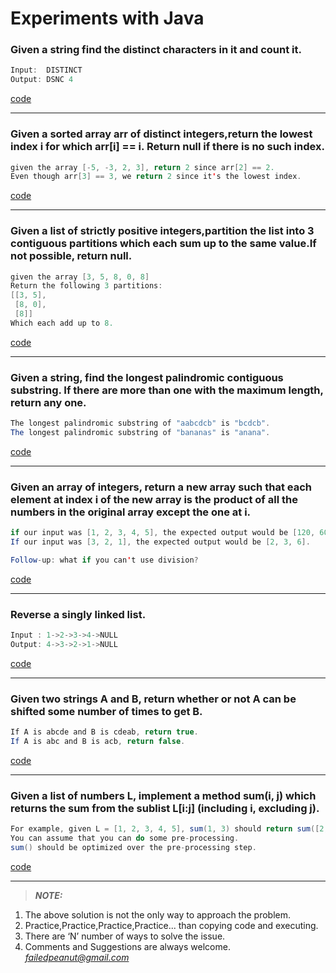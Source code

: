 # Experiments with Java

### Given a string find the distinct characters in it and count it. 
```java
Input:  DISTINCT
Output: DSNC 4
```
[code](https://github.com/failedpeanut/Java/blob/main/failedpeanut/src/com/failedpeanut/DistinctCharactersWithCount.java)

---
### Given a sorted array arr of distinct integers,return the lowest index i for which arr[i] == i. Return null if there is no such index.

```java
given the array [-5, -3, 2, 3], return 2 since arr[2] == 2.
Even though arr[3] == 3, we return 2 since it's the lowest index.
```
[code](https://github.com/failedpeanut/Java/blob/main/failedpeanut/src/com/failedpeanut/LowestIndex.java)

---
### Given a list of strictly positive integers,partition the list into 3 contiguous partitions which each sum up to the same value.If not possible, return null.

```java
given the array [3, 5, 8, 0, 8]
Return the following 3 partitions:
[[3, 5],
 [8, 0],
 [8]]
Which each add up to 8.
```
[code](https://github.com/failedpeanut/Java/blob/main/failedpeanut/src/com/failedpeanut/IntegerListInto3ContiguousPartition.java)

---
### Given a string, find the longest palindromic contiguous substring. If there are more than one with the maximum length, return any one.

```java
The longest palindromic substring of "aabcdcb" is "bcdcb". 
The longest palindromic substring of "bananas" is "anana".
```
[code](https://github.com/failedpeanut/Java/blob/main/failedpeanut/src/com/failedpeanut/PalindromeSubString.java)

---
### Given an array of integers, return a new array such that each element at index i of the new array is the product of all the numbers in the original array except the one at i.

```java
if our input was [1, 2, 3, 4, 5], the expected output would be [120, 60, 40, 30, 24]. 
If our input was [3, 2, 1], the expected output would be [2, 3, 6].

Follow-up: what if you can't use division?
```
[code](https://github.com/failedpeanut/Java/blob/main/failedpeanut/src/com/failedpeanut/ProductOfAllNumbers.java)

---
### Reverse a singly linked list.

```java
Input : 1->2->3->4->NULL
Output: 4->3->2->1->NULL
```
[code](https://github.com/failedpeanut/Java/blob/main/failedpeanut/src/com/failedpeanut/ReverseSinglyLinkedList.java)

---
### Given two strings A and B, return whether or not A can be shifted some number of times to get B.

```java
If A is abcde and B is cdeab, return true. 
If A is abc and B is acb, return false.
```
[code](https://github.com/failedpeanut/Java/blob/main/failedpeanut/src/com/failedpeanut/ShiftCharacter.java)

---
### Given a list of numbers L, implement a method sum(i, j) which returns the sum from the sublist L[i:j] (including i, excluding j).

```java
For example, given L = [1, 2, 3, 4, 5], sum(1, 3) should return sum([2, 3]), which is 5.
You can assume that you can do some pre-processing. 
sum() should be optimized over the pre-processing step.
```
[code](https://github.com/failedpeanut/Java/blob/main/failedpeanut/src/com/failedpeanut/SumSubList.java)

---
> **_NOTE:_** <br />
1. The above solution is not the only way to approach the
problem.<br />
2. Practice,Practice,Practice,Practice... than copying code and executing.<br />
3. There are ‘N’ number of ways to solve the issue.<br />
4. Comments and Suggestions are always welcome. *failedpeanut@gmail.com*

